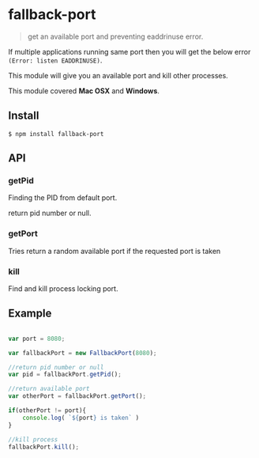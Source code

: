 # fallback-port

> get an available port and preventing eaddrinuse error.


If multiple applications running same port then you will get the below error `(Error: listen EADDRINUSE)`.

This module will give you an available port and kill other processes.

This module covered **Mac OSX** and **Windows**.

## Install

```
$ npm install fallback-port
```

## API

### getPid

Finding the PID from default port.

return pid number or null.

### getPort

Tries return a random available port if the requested port is taken

### kill

Find and kill process locking port.

## Example

```js

var port = 8080;

var fallbackPort = new FallbackPort(8080);

//return pid number or null
var pid = fallbackPort.getPid();

//return available port
var otherPort = fallbackPort.getPort();

if(otherPort != port){
    console.log( `${port} is taken` )
}

//kill process
fallbackPort.kill();


```




